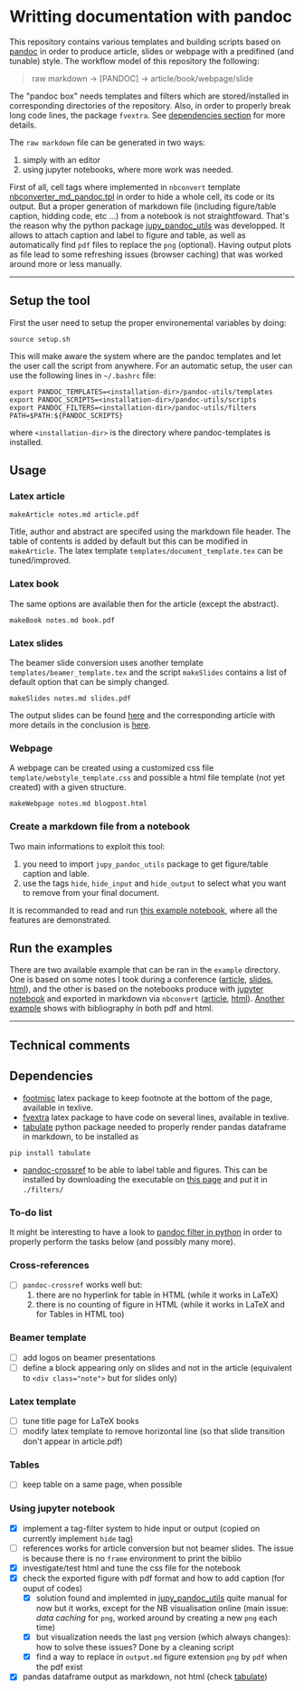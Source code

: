 # Writting documentation with pandoc

This repository contains various templates and building scripts based on [pandoc](http://pandoc.org) 
in order to produce article, slides or webpage with a predifined (and tunable) style. The workflow model
of this repository the following:

> raw markdown -> [PANDOC] -> article/book/webpage/slide

The "pandoc box" needs templates and filters which are stored/installed in corresponding directories of the repository. Also, in order to properly break long code lines, the package `fvextra`. See [dependencies section](#dependencies) for more details.

The `raw markdown` file can be generated in two ways:
  1. simply with an editor
  2. using jupyter notebooks, where more work was needed.

First of all, cell tags where implemented in `nbconvert` template [nbconverter_md_pandoc.tpl](templates/nbconverter_md_pandoc.tpl) in order to hide a whole cell, its code or its output. But a proper generation of markdown file (including figure/table caption, hidding code, etc ...) from a notebook is not straightfoward. That's the reason why the python package [jupy_pandoc_utils](jupy_pandoc_utils) was developped. It allows to attach caption and label to figure and table, as well as automatically find `pdf` files to replace the `png` (optional). Having output plots as file lead to some refreshing issues (browser caching) that was worked around more or less manually.

---

## Setup the tool

First the user need to setup the proper environemental variables by doing:
```
source setup.sh
```
This will make aware the system where are the pandoc templates and let the user call the script from anywhere.
For an automatic setup, the user can use the following lines in `~/.bashrc` file:
```
export PANDOC_TEMPLATES=<installation-dir>/pandoc-utils/templates
export PANDOC_SCRIPTS=<installation-dir>/pandoc-utils/scripts
export PANDOC_FILTERS=<installation-dir>/pandoc-utils/filters
PATH=$PATH:${PANDOC_SCRIPTS}
```
where `<installation-dir>` is the directory where pandoc-templates is installed.

## Usage


### Latex article

```
makeArticle notes.md article.pdf
```

Title, author and abstract are specifed using the markdown file header. The table of contents is added by default
but this can be modified in `makeArticle`. The latex template `templates/document_template.tex` can be tuned/improved.


### Latex book

The same options are available then for the article (except the abstract).

```
makeBook notes.md book.pdf
```

### Latex slides

The beamer slide conversion uses another template `templates/beamer_template.tex` and the script `makeSlides`
contains a list of default option that can be simply changed.

```
makeSlides notes.md slides.pdf
```

The output slides can be found [here](examples/SimpleSlides/slides.pdf) and the corresponding article
with more details in the conclusion is [here](examples/SimpleSlides/article.pdf).


### Webpage

A webpage can be created using a customized css file `template/webstyle_template.css` and possible
a html file template (not yet created) with a given structure.
```
makeWebpage notes.md blogpost.html
```
### Create a markdown file from a notebook

Two main informations to exploit this tool:
  1. you need to import `jupy_pandoc_utils` package to get figure/table caption and lable.
  2. use the tags `hide`, `hide_input` and `hide_output` to select what you want to remove from your final document.

It is recommanded to read and run [this example notebook](examples/NotebookWithCode/test.ipynb), where all the features are demonstrated.

## Run the examples

There are two available example that can be ran in the `example` directory. 
One is based on some notes I took during a conference ([article](examples/NoteSUSY2018/Article.pdf), [slides](examples/NoteSUSY2018/Slides.pdf), [html](examples/NoteSUSY2018/Webpage.htm)),
and the other is based on the notebooks produce with [jupyter notebook](http://jupyter.org/) and exported
in markdown via `nbconvert` ([article](examples/BookRandomTopics/RandomTopics.pdf), [html](examples/BookRandomTopics/RandomTopics.html)).
[Another example](examples/ActivityReport) shows with bibliography in both pdf and html.

---

## Technical comments

## Dependencies

- [footmisc](https://ctan.org/pkg/footmisc) latex package to keep footnote at the bottom of the page, available in texlive.
- [fvextra](https://ctan.org/pkg/fvextra?lang=en) latex package to have code on several lines, available in texlive.
- [tabulate](https://pypi.org/project/tabulate/) python package needed to properly render pandas dataframe in markdown, to be installed as
```
pip install tabulate
```
- [pandoc-crossref](https://github.com/lierdakil/pandoc-crossref) to be able to label table and figures. This can be installed by downloading the executable on [this page](https://github.com/lierdakil/pandoc-crossref/releases/tag/v0.3.2.1) and put it in `./filters/`


### To-do list

It might be interesting to have a look to [pandoc filter in python](https://github.com/jgm/pandocfilters) in 
order to properly perform the tasks below (and possibly many more).

### Cross-references
- [ ] `pandoc-crossref` works well but:
  1. there are no hyperlink for table in HTML (while it works in LaTeX)
  2. there is no counting of figure in HTML (while it works in LaTeX and for Tables in HTML too)

### Beamer template

- [ ] add logos on beamer presentations
- [ ] define a block appearing only on slides and not in the article 
(equivalent to `<div class="note">` but for slides only)

### Latex template

- [ ] tune title page for LaTeX books
- [ ] modify latex template to remove horizontal line (so that slide transition don't appear in article.pdf)

### Tables
- [ ] keep table on a same page, when possible

### Using jupyter notebook

- [x] implement a tag-filter system to hide input or output (copied on currently implement `hide` tag)
- [ ] references works for article conversion but not beamer slides. The issue is because there is no `frame` environment to print the biblio
- [x] investigate/test html and tune the css file for the notebook
- [x] check the exported figure with pdf format and how to add caption (for ouput of codes)
   + [x] solution found and implemted in [jupy_pandoc_utils](python_tools/jupy_pandoc_utils.py) 
   quite manual for now but it works, except for the NB visualisation online (main
   issue: *data caching* for `png`, worked around by creating a new `png` each time)
   + [x] but visualization needs the last `png` version (which always changes): how to solve these issues? Done by a cleaning script
   + [x] find a way to replace in `output.md` figure extension `png` by `pdf` when the pdf exist
- [x] pandas dataframe output as markdown, not html (check [tabulate](https://pypi.org/project/tabulate/))
